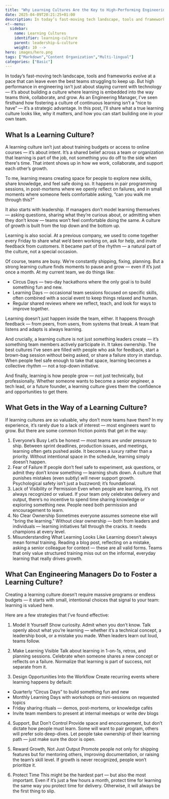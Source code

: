 ```yaml
---
title: "Why Learning Cultures Are the Key to High-Performing Engineering Teams"
date: 2025-04-09T20:21:25+01:00
description: In today’s fast-moving tech landscape, tools and frameworks evolve at a pace that can leave even the best teams struggling to keep up. But high performance in engineering isn’t just about staying current with technology — it’s about building a culture where learning is embedded into the way teams think, collaborate, and grow. As an Engineering Manager, I’ve seen firsthand how fostering a culture of continuous learning isn’t a “nice to have” — it’s a strategic advantage. In this post, I’ll share what a true learning culture looks like, why it matters, and how you can start building one in your own team.
<!--menu:
  sidebar:
    name: Learning Cultures
    identifier: learning-culture
    parent: leadership-&-culture
    weight: 10 -->
hero: images/hero.png
tags: ["Markdown","Content Organization","Multi-lingual"]
categories: ["Basic"]
---
```


In today’s fast-moving tech landscape, tools and frameworks evolve at a pace that can leave even the best teams struggling to keep up. But high performance in engineering isn’t just about staying current with technology — it’s about building a culture where learning is embedded into the way teams think, collaborate, and grow. As an Engineering Manager, I’ve seen firsthand how fostering a culture of continuous learning isn’t a “nice to have” — it’s a strategic advantage. In this post, I’ll share what a true learning culture looks like, why it matters, and how you can start building one in your own team.

## What Is a Learning Culture?
A learning culture isn’t just about training budgets or access to online courses — it’s about intent. It’s a shared belief across a team or organization that learning is part of the job, not something you do off to the side when there's time. That intent shows up in how we work, collaborate, and support each other’s growth.

To me, learning means creating space for people to explore new skills, share knowledge, and feel safe doing so. It happens in pair programming sessions, in post-mortems where we openly reflect on failures, and in small moments where someone feels comfortable asking, “can you walk me through this?”

It also starts with leadership. If managers don’t model learning themselves — asking questions, sharing what they’re curious about, or admitting when they don’t know — teams won’t feel comfortable doing the same. A culture of growth is built from the top down and the bottom up.

Learning is also social. At a previous company, we used to come together every Friday to share what we’d been working on, ask for help, and invite feedback from customers. It became part of the rhythm — a natural part of the culture, not a special occasion.

Of course, teams are busy. We’re constantly shipping, fixing, planning. But a strong learning culture finds moments to pause and grow — even if it’s just once a month. At my current team, we do things like:

- Circus Days — two-day hackathons where the only goal is to build something fun and new.
- Learning Days — occasional team sessions focused on specific skills, often combined with a social event to keep things relaxed and human.
- Regular shared reviews where we reflect, teach, and look for ways to improve together.

Learning doesn’t just happen inside the team, either. It happens through feedback — from peers, from users, from systems that break. A team that listens and adapts is always learning.

And crucially, a learning culture is not just something leaders create — it’s something team members actively participate in. It takes ownership. The best cultures I’ve seen are filled with people who ask for feedback, start a brown-bag session without being asked, or share a failure story in standup. When people feel safe enough to take that space, learning becomes a collective rhythm — not a top-down initiative.

And finally, learning is how people grow — not just technically, but professionally. Whether someone wants to become a senior engineer, a tech lead, or a future founder, a learning culture gives them the confidence and opportunities to get there.

## What Gets in the Way of a Learning Culture?
If learning cultures are so valuable, why don’t more teams have them? In my experience, it’s rarely due to a lack of interest — most engineers want to grow. But there are some common friction points that get in the way:

1. Everyone’s Busy
Let’s be honest — most teams are under pressure to ship. Between sprint deadlines, production issues, and meetings, learning often gets pushed aside. It becomes a luxury rather than a priority. Without intentional space in the schedule, learning simply doesn’t happen.
2. Fear of Failure
If people don’t feel safe to experiment, ask questions, or admit they don’t know something — learning shuts down. A culture that punishes mistakes (even subtly) will never support growth. Psychological safety isn’t just a buzzword; it’s foundational.
3. Lack of Visibility or Permission
Even when people are learning, it’s not always recognized or valued. If your team only celebrates delivery and output, there’s no incentive to spend time sharing knowledge or exploring something new. People need both permission and encouragement to learn.
4. No Clear Ownership
Sometimes everyone assumes someone else will "bring the learning." Without clear ownership — both from leaders and individuals — learning initiatives fall through the cracks. It needs champions at every level.
5. Misunderstanding What Learning Looks Like
Learning doesn’t always mean formal training. Reading a blog post, reflecting on a mistake, asking a senior colleague for context — these are all valid forms. Teams that only value structured training miss out on the informal, everyday learning that really drives growth.

## What Can Engineering Managers Do to Foster a Learning Culture?
Creating a learning culture doesn’t require massive programs or endless budgets — it starts with small, intentional choices that signal to your team: learning is valued here.

Here are a few strategies that I’ve found effective:

1. Model It Yourself
Show curiosity. Admit when you don’t know. Talk openly about what you’re learning — whether it’s a technical concept, a leadership book, or a mistake you made. When leaders learn out loud, teams follow.

2. Make Learning Visible
Talk about learning in 1-on-1s, retros, and planning sessions. Celebrate when someone shares a new concept or reflects on a failure. Normalize that learning is part of success, not separate from it.

3. Design Opportunities Into the Workflow
Create recurring events where learning happens by default:

- Quarterly “Circus Days” to build something fun and new
- Monthly Learning Days with workshops or mini-sessions on requested topics
- Friday sharing rituals — demos, post-mortems, or knowledge cafés
- Invite team members to present at internal meetups or write dev blogs

4. Support, But Don’t Control
Provide space and encouragement, but don’t dictate how people must learn. Some will want to pair program, others will prefer solo deep-dives. Let people take ownership of their learning path — just make sure the door is open.

5. Reward Growth, Not Just Output
Promote people not only for shipping features but for mentoring others, improving documentation, or raising the team’s skill level. If growth is never recognized, people won’t prioritize it.

6. Protect Time
This might be the hardest part — but also the most important. Even if it’s just a few hours a month, protect time for learning the same way you protect time for delivery. Otherwise, it will always be the first thing to slip.